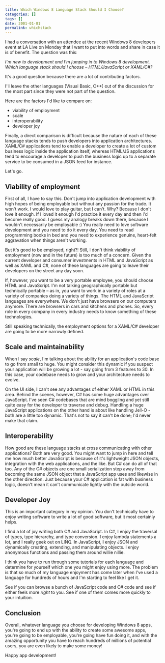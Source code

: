 ```yaml
---
title: Which Windows 8 Language Stack Should I Choose?
categories: []
tags: []
date: 2001-01-01
permalink: whichstack
---
```


I had a conversation with an attendee at the recent Windows 8 developers event at LA Live on Monday that I want to put into words and share in case it is of benefit. The question was this:

_I'm new to development and I'm jumping in to Windows 8 development. Which language stack should I choose &ndash; HTML/JavaScript or XAML/C#?_

It's a good question because there are a lot of contributing factors.

I'll leave the other languages (Visual Basic, C++) out of the discussion for the most part since they were not part of the question.

Here are the factors I'd like to compare on:

*   viability of employment
*   scale
*   interoperability
*   developer joy

Finally, a direct comparison is difficult because the nature of each of these language stacks tends to push developers into application architectures. XAML/C# applications tend to enable a developer to create a lot of custom business logic inside the application itself, whereas HTML/JS applications tend to encourage a developer to push the business logic up to a separate service to be consumed in a JSON feed for instance.

Let's go.

## **Viability of employment**

First of all, I have to say this. Don't jump into application development with high hopes of being employable but without any passion for the trade. It won't work. I would love to play guitar, but I can't. Why? Because I don't love it enough. If I loved it enough I'd practice it every day and then I'd become really good. I guess my analogy breaks down there, because I wouldn't necessarily be employable :) You really need to love software development and you need to do it every day. You need to read programming books in bed and you need to experience genuine, heart-felt aggravation when things aren't working.

But it's good to be employed, right?! Still, I don't think viability of employment (now and in the future) is too much of a concern. Given the current developer and consumer investments in HTML and JavaScript as well as  XAML and C#, none of these languages are going to leave their developers on the street any day soon.

If, however, you want to be a very portable employee, you should choose HTML and JavaScript. I'm not talking geographically portable but technically portable &ndash; as in, you want to work in a variety of roles at a variety of companies doing a variety of things. The HTML and JavaScript languages are everywhere. We don't just have browsers on our computers anymore. There are browsers in cars and kitchens and phones. So, every role in every company in every industry needs to know something of these technologies.

Still speaking technically, the employment options for a XAML/C# developer are going to be more narrowly defined.

## Scale and maintainability

When I say _scale_, I'm talking about the ability for an application's code base to go from small to huge. You might consider this dynamic if you suspect your application will be growing a lot - say going from 3 features to 30\. In this case, your codebase needs to grow and your architecture needs to evolve.

On the UI side, I can't see any advantages of either XAML or HTML in this area. Behind the scenes, however, C# has some huge advantages over JavaScript. I've seen C# codebases that are mind boggling and yet still quite easy for the developer to traverse and debug. Handling a huge JavaScript applications on the other hand is about like handling Jell-O - both are a little too dynamic. That's not to say it can't be done; I'd never make that claim.

## Interoperability

How good are these language stacks at cross communicating with other applications? Both are very good. You might want to jump in here and tell me how much better JavaScript is because of it's lightweight JSON objects, integration with the web applications, and the like. But C# can do all of that too. Any of the C# objects are one small serialization step away from becoming the same JSON object that a JavaScript app uses and likewise in the other direction. Just because your C# application is fat with business logic, doesn't mean it can't communicate lightly with the outside world.

## Developer Joy

This is an important category in my opinion. You don't technically  have to enjoy writing software to write a lot of good software, but it most certainly helps.

I find a lot of joy writing both C# and JavaScript. In C#, I enjoy the traversal of types, type hierarchy, and type conversion. I enjoy lambda statements a lot, and I really geek out on LINQ. In JavaScript, I enjoy JSON and dynamically creating, extending, and manipulating objects. I enjoy anonymous functions and passing them around willie nillie.

I think you have to run through some tutorials for each language and determine for yourself which one you might enjoy using more. The problem is that so much of my language enjoyment has come later when I've used a language for hundreds of hours and I'm starting to feel like I get it.

See if you can browse a bunch of JavaScript code and C# code and see if either feels more _right_ to you. See if one of them comes more quickly to your intuition.

## Conclusion

Overall, whatever language you choose for developing Windows 8 apps, you're going to end up with the ability to create some awesome apps, you're going to be employable, you're going have fun doing it, and with the amazing opportunity you have to reach hundreds of millions of potential users, you are even likely to make some money!

Happy app development!